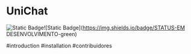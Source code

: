 
# UniChat

![Static Badge](https://img.shields.io/badge/version-1.0.0-blue)![Static Badge](https://img.shields.io/badge/STATUS-EM DESENVOLVIMENTO-green)



#introduction
#installation
#contribuidores